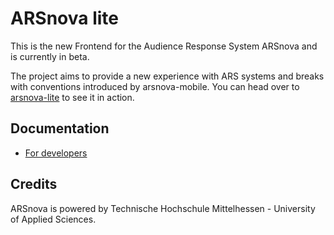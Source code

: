 # ARSnova lite

This is the new Frontend for the Audience Response System ARSnova and is currently in beta.

The project aims to provide a new experience with ARS systems and breaks with conventions introduced by arsnova-mobile. You can head over to [arsnova-lite](https://arsnova-lite.mni.thm.de/) to see it in action.

## Documentation

* [For developers](development.md)

## Credits

ARSnova is powered by Technische Hochschule Mittelhessen - University of Applied Sciences.
